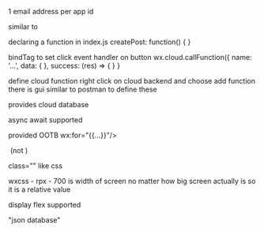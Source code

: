 1 email address per app id 

<view> similar to <div>

declaring a function in index.js
createPost: function() { 
}

bindTag to set click event handler on button 
wx.cloud.callFunction({
  name: '...',
  data: {
  },
  success: (res) => {
  }
}

define cloud function 
right click on cloud backend and choose add function 
there is gui similar to postman to define these 

provides cloud database 

async await supported 

<scroll-view> provided OOTB 
wx:for="{{...}}"/>

<image src..> (not <img>)
<text>

class="" like css

wxcss - rpx - 700 is width of screen no matter how big screen actually is so it is a relative value 

display flex supported 

"json database"



